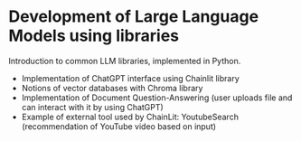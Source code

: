 # Development of Large Language Models using libraries

Introduction to common LLM libraries, implemented in Python.

 - Implementation of ChatGPT interface using Chainlit library
 - Notions of vector databases with Chroma library
 - Implementation of Document Question-Answering (user uploads file and can interact with it by using ChatGPT)
 - Example of external tool used by ChainLit: YoutubeSearch (recommendation of YouTube video based on input)
